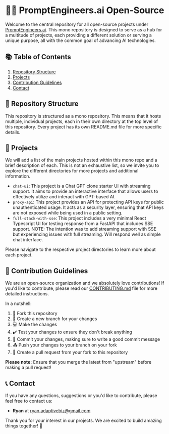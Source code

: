 # 👨‍💻 PromptEngineers.ai Open-Source

Welcome to the central repository for all open-source projects under [PromptEngineers.ai](https://promptengineers.ai). This mono repository is designed to serve as a hub for a multitude of projects, each providing a different solution or serving a unique purpose, all with the common goal of advancing AI technologies.

## 📚 Table of Contents

1. [Repository Structure](#-repository-structure)
2. [Projects](#-projects)
3. [Contribution Guidelines](#-contribution-guidelines)
4. [Contact](#-contact)

## 📂 Repository Structure

This repository is structured as a mono repository. This means that it hosts multiple, individual projects, each in their own directory at the top level of this repository. Every project has its own README.md file for more specific details.

## 📌 Projects

We will add a list of the main projects hosted within this mono repo and a brief description of each. This is not an exhaustive list, so we invite you to explore the different directories for more projects and additional information.

- `chat-ui`: This project is a Chat GPT clone starter UI with streaming support. It aims to provide an interactive interface that allows users to effectively utilize and interact with GPT-based AI.
- `proxy-api`: This project provides an API for protecting API keys for public unauthenticated usage. It acts as a security layer, ensuring that API keys are not exposed while being used in a public setting.
- `full-stack-with-sse`: This project includes a very minimal React Typescript UI for testing response from a FastAPI that includes SSE support. NOTE: The intention was to add streaming support with SSE but experiencing issues with full streaming. Will respond well as simple chat interface.

Please navigate to the respective project directories to learn more about each project.

## 👥 Contribution Guidelines

We are an open-source organization and we absolutely love contributions! If you'd like to contribute, please read our [CONTRIBUTING.md](./CONTRIBUTING.md) file for more detailed instructions.

In a nutshell:

1. 🍴 Fork this repository
2. 🌳 Create a new branch for your changes
3. 💻 Make the changes
4. ✔️ Test your changes to ensure they don't break anything
5. 💬 Commit your changes, making sure to write a good commit message
6. 📤 Push your changes to your branch on your fork
7. 📩 Create a pull request from your fork to this repository

**Please note:** Ensure that you merge the latest from "upstream" before making a pull request!

## 📞 Contact

If you have any questions, suggestions or you'd like to contribute, please feel free to contact us:

- **Ryan** at [ryan.adaptivebiz@gmail.com](mailto:ryan.adaptivebiz@gmail.com)

Thank you for your interest in our projects. We are excited to build amazing things together! 🎉
